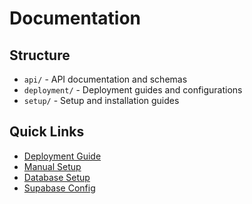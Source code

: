 # Documentation

## Structure
- `api/` - API documentation and schemas
- `deployment/` - Deployment guides and configurations
- `setup/` - Setup and installation guides

## Quick Links
- [Deployment Guide](./deployment/DEPLOYMENT.md)
- [Manual Setup](./deployment/manual-setup.md)
- [Database Setup](../database/README.md)
- [Supabase Config](../supabase/README.md)